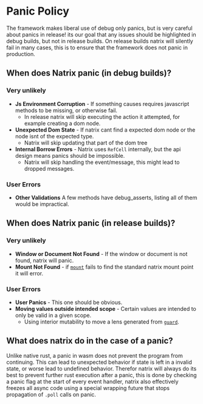 # Panic Policy

The framework makes liberal use of debug only panics, but is very careful about panics in release! its our goal that any issues should be highlighted in debug builds, but not in release builds. On release builds natrix will silently fail in many cases, this is to ensure that the framework does not panic in production.

## When does Natrix panic (in debug builds)?

### Very unlikely
- **Js Environment Corruption** - If something causes requires javascript methods to be missing, or otherwise fail.
  - In release natrix will skip executing the action it attempted, for example creating a dom node.
- **Unexpected Dom State** - If natrix cant find a expected dom node or the node isnt of the expected type.
  - Natrix will skip updating that part of the dom tree
- **Internal Borrow Errors** - Natrix uses `RefCell` internally, but the api design means panics should be impossible.
    - Natrix will skip handling the event/message, this might lead to dropped messages.

### User Errors
- **Other Validations** A few methods have debug_asserts, listing all of them would be impractical.

## When does Natrix panic (in release builds)?

### Very unlikely
- **Window or Document Not Found** - If the window or document is not found, natrix will panic.
- **Mount Not Found** - if [`mount`](reactivity::mount::mount) fails to find the standard natrix mount point it will error.

### User Errors
- **User Panics** - This one should be obvious.
- **Moving values outside intended scope** - Certain values are intended to only be valid in a given scope.
    - Using interior mutability to move a lens generated from [`guard`](reactivity::state::RenderCtx::guard).

## What does natrix do in the case of a panic?
Unlike native rust, a panic in wasm does not prevent the program from continuing. This can lead to unexpected behavior if state is left in a invalid state, or worse lead to undefined behavior.
Therefor natrix will always do its best to prevent further rust execution after a panic, this is done by checking a panic flag at the start of every event handler, natrix also effectively freezes all async code using a special wrapping future that stops propagation of `.poll` calls on panic. 
